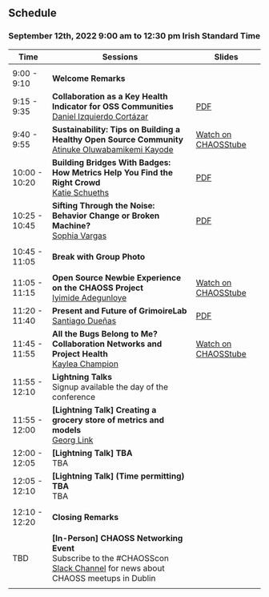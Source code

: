 ## Schedule
### September 12th, 2022 9:00 am to 12:30 pm Irish Standard Time

|Time|Sessions|Slides|
|---|---|---|
| | | |
| 9:00 - 9:10|**Welcome Remarks**||
| 9:15 - 9:35|**Collaboration as a Key Health Indicator for OSS Communities**<br>[Daniel Izquierdo Cortázar](#user-content-daniel-izquierdo-cortázar)|[PDF](https://github.com/chaoss/website/blob/main/CHAOSScon/2022EU/slides/Collaboration%20as%20Health%20Indicator.pdf) |
| 9:40 - 9:55|**Sustainability: Tips on Building a Healthy Open Source Community**<br>[Atinuke Oluwabamikemi Kayode](#user-content-atinuke-oluwabamikemi-kayode)| [Watch on CHAOSStube](https://www.youtube.com/watch?v=V9MVgIvs-MA)
| 10:00 - 10:20|**Building Bridges With Badges: How Metrics Help You Find the Right Crowd**<br>[Katie Schueths](#user-content-katie-schueths)| [PDF](https://github.com/chaoss/website/blob/main/CHAOSScon/2022EU/slides/Badging%20-%20Katie%20Schueths%20CHAOSSCon%202022.pdf) |
| 10:25 - 10:45|**Sifting Through the Noise: Behavior Change or Broken Machine?**<br>[Sophia Vargas](#user-content-sophia-vargas)|[PDF](https://github.com/chaoss/website/blob/main/CHAOSScon/2022EU/slides/CHAOSScon_%20Sifting%20through%20the%20noise%20(1).pdf) |
| | | |
| 10:45 - 11:05|**Break with Group Photo**| |
| | | |
| 11:05 - 11:15|**Open Source Newbie Experience on the CHAOSS Project**<br>[Iyimide Adegunloye](#user-content-iyimide-adegunloye)|[Watch on CHAOSStube](https://www.youtube.com/watch?v=olBBa216aVk) |
| 11:20 - 11:40|**Present and Future of GrimoireLab**<br>[Santiago Dueñas](#user-content-santiago-dueñas)|[PDF](https://github.com/chaoss/website/blob/main/CHAOSScon/2022EU/slides/Present%20and%20Future%20of%20GrimoireLab.pdf) |
| 11:45 - 11:55|**All the Bugs Belong to Me? Collaboration Networks and Project Health**<br>[Kaylea Champion](#user-content-kaylea-champion)|[Watch on CHAOSStube](https://www.youtube.com/watch?v=FZAZEOa_xjM) |
| 11:55 - 12:10|**Lightning Talks**<br>Signup available the day of the conference| |
| 11:55 - 12:00|**[Lightning Talk] Creating a grocery store of metrics and models**<br>[Georg Link](#user-content-georg-link)| |
| 12:00 - 12:05|**[Lightning Talk] TBA**<br>TBA| |
| 12:05 - 12:10|**[Lightning Talk] (Time permitting) TBA**<br>TBA| |
| | | |
| 12:10 - 12:20|**Closing Remarks**| |
| | | |
|TBD|**[In-Person] CHAOSS Networking Event**<br>Subscribe to the #CHAOSScon [Slack Channel](https://join.slack.com/t/chaoss-workspace/shared_invite/zt-r65szij9-QajX59hkZUct82b0uACA6g) for news about CHAOSS meetups in Dublin | |
| | | |
